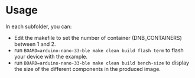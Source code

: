 
# Usage

In each subfolder, you can:
- Edit the makefile to set the number of container (DNB_CONTAINERS) between 1 and 2.
- run `BOARD=arduino-nano-33-ble make clean build flash term` to flash your device with the example.
- run `BOARD=arduino-nano-33-ble make clean build bench-size` to display the size of the different components in the produced image.
